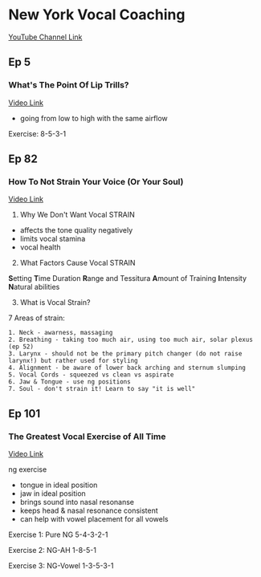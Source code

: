 # New York Vocal Coaching

[YouTube Channel Link](https://www.youtube.com/channel/UCcxo5COqhVc84JYS_bRdLyg)

## Ep 5

### What's The Point Of Lip Trills?

[Video Link](https://www.youtube.com/watch?v=10zTYfosRoY)

- going from low to high with the same airflow

Exercise: 8-5-3-1

## Ep 82

### How To Not Strain Your Voice (Or Your Soul)

[Video Link](https://www.youtube.com/watch?v=vFATG3E7yAo)

1. Why We Don't Want Vocal STRAIN

- affects the tone quality negatively
- limits vocal stamina
- vocal health

2. What Factors Cause Vocal STRAIN

**S**etting
**T**ime Duration
**R**ange and Tessitura
**A**mount of Training
**I**ntensity
**N**atural abilities

3. What is Vocal Strain?

7 Areas of strain:

    1. Neck - awarness, massaging
    2. Breathing - taking too much air, using too much air, solar plexus (ep 52)
    3. Larynx - should not be the primary pitch changer (do not raise larynx!) but rather used for styling
    4. Alignment - be aware of lower back arching and sternum slumping
    5. Vocal Cords - squeezed vs clean vs aspirate
    6. Jaw & Tongue - use ng positions
    7. Soul - don't strain it! Learn to say "it is well"


## Ep 101

### The Greatest Vocal Exercise of All Time

[Video Link](https://www.youtube.com/watch?v=h0SIEY_zNqU)

ng exercise

- tongue in ideal position
- jaw in ideal position
- brings sound into nasal resonanse
- keeps head & nasal resonance consistent
- can help with vowel placement for all vowels

Exercise 1: Pure NG 5-4-3-2-1

Exercise 2: NG-AH 1-8-5-1

Exercise 3: NG-Vowel 1-3-5-3-1
